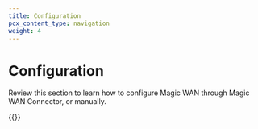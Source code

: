 ```yaml
---
title: Configuration
pcx_content_type: navigation
weight: 4
---
```


# Configuration

Review this section to learn how to configure Magic WAN through Magic WAN Connector, or manually.

{{<directory-listing>}}